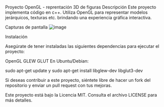Proyecto OpenGL - reprentación 3D de figuras 
Descripción
Este proyecto implementa código en c++. Utiliza OpenGL para representar modelos jerárquicos, texturas etc. brindando una experiencia gráfica interactiva.


Capturas de pantalla
![image](https://github.com/user-attachments/assets/dcb2cd3e-1988-4aef-8e0b-850d4f01108a)


Instalación

Asegúrate de tener instaladas las siguientes dependencias para ejecutar el proyecto:

OpenGL
GLEW 
GLUT 
En Ubuntu/Debian:


sudo apt-get update y
sudo apt-get install libglew-dev libglut3-dev

Si deseas contribuir a este proyecto, siéntete libre de hacer un fork del repositorio y enviar un pull request con tus mejoras.

Este proyecto está bajo la Licencia MIT. Consulta el archivo LICENSE para más detalles.

